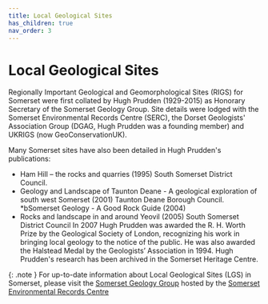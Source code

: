 ```yaml
---
title: Local Geological Sites
has_children: true
nav_order: 3
---
```


# Local Geological Sites
Regionally Important Geological and Geomorphological Sites (RIGS) for Somerset were first collated by Hugh Prudden (1929-2015) as Honorary Secretary of the Somerset Geology Group. Site details were lodged with the Somerset Environmental Records Centre (SERC), the Dorset Geologists' Association Group (DGAG, Hugh Prudden was a founding member) and UKRIGS (now GeoConservationUK).

Many Somerset sites have also been detailed in Hugh Prudden's publications:
* Ham Hill – the rocks and quarries (1995) South Somerset District Council.
* Geology and Landscape of Taunton Deane - A geological exploration of south west Somerset (2001) Taunton Deane Borough Council.
*bSomerset Geology - A Good Rock Guide (2004)
* Rocks and landscape in and around Yeovil (2005) South Somerset District Council
In 2007 Hugh Prudden was awarded the R. H. Worth Prize by the Geological Society of London, recognizing his work in bringing local geology to the notice of the public. He was also awarded the Halstead Medal by the Geologists’ Association in 1994.
Hugh Prudden's research has been archived in the Somerset Heritage Centre.

{: .note }
For up-to-date information about Local Geological Sites (LGS) in Somerset, please visit the [Somerset Geology Group](https://www.somerc.com/specialist-groups/somerset-geology-group/) hosted by the [Somerset Environmental Records Centre](http://www.somerc.com/local-geological-sites/)
